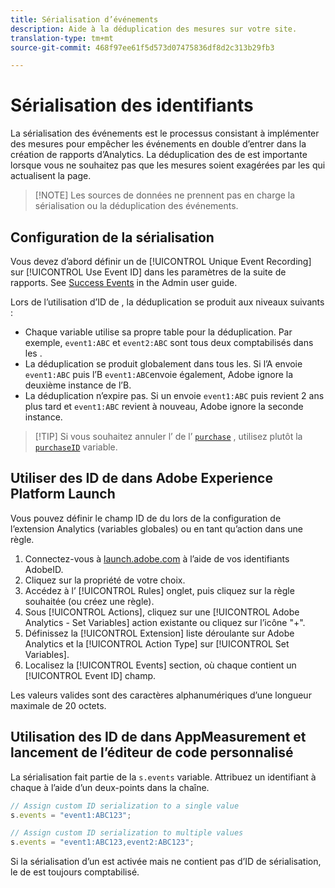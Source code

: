 ```yaml
---
title: Sérialisation d’événements
description: Aide à la déduplication des mesures sur votre site.
translation-type: tm+mt
source-git-commit: 468f97ee61f5d573d07475836df8d2c313b29fb3

---
```



# Sérialisation des identifiants 

La sérialisation des événements est le processus consistant à implémenter des mesures pour empêcher les événements en double d’entrer dans la création de rapports d’Analytics. La déduplication des  de est importante lorsque vous ne souhaitez pas que les mesures soient exagérées par les qui actualisent la page.

> [!NOTE] Les sources de données ne prennent pas en charge la sérialisation ou la déduplication des événements.

## Configuration de la sérialisation 

Vous devez d’abord définir un  de [!UICONTROL Unique Event Recording] sur [!UICONTROL Use Event ID] dans les paramètres de la suite de rapports. See [Success Events](/help/admin/admin/c-success-events/success-event.md) in the Admin user guide.

Lors de l’utilisation d’ID de , la déduplication se produit aux niveaux suivants :

* Chaque variable utilise sa propre table pour la déduplication. Par exemple, `event1:ABC` et `event2:ABC` sont tous deux comptabilisés dans les .
* La déduplication se produit globalement dans tous les. Si l’A envoie `event1:ABC` puis l’B `event1:ABC`envoie également, Adobe ignore la deuxième instance de l’B.
* La déduplication n’expire pas. Si un envoie `event1:ABC` puis revient 2 ans plus tard et `event1:ABC` revient à nouveau, Adobe ignore la seconde instance.

> [!TIP] Si vous souhaitez annuler l’ de l’ [`purchase`](event-purchase.md) , utilisez plutôt la [`purchaseID`](../purchaseid.md) variable.

## Utiliser des ID de  dans Adobe Experience Platform Launch

Vous pouvez définir le champ ID de  du lors de la configuration de l’extension Analytics (variables globales) ou en tant qu’action dans une règle.

1. Connectez-vous à [launch.adobe.com](https://launch.adobe.com) à l’aide de vos identifiants AdobeID.
2. Cliquez sur la propriété de votre choix.
3. Accédez à l’ [!UICONTROL Rules] onglet, puis cliquez sur la règle souhaitée (ou créez une règle).
4. Sous [!UICONTROL Actions], cliquez sur une [!UICONTROL Adobe Analytics - Set Variables] action existante ou cliquez sur l’icône &quot;+&quot;.
5. Définissez la [!UICONTROL Extension] liste déroulante sur Adobe Analytics et la [!UICONTROL Action Type] sur [!UICONTROL Set Variables].
6. Localisez la [!UICONTROL Events] section, où chaque  contient un [!UICONTROL Event ID] champ.

Les valeurs valides sont des caractères alphanumériques d’une longueur maximale de 20 octets.

## Utilisation des ID  de dans AppMeasurement et lancement de l’éditeur de code personnalisé

La sérialisation  fait partie de la `s.events` variable. Attribuez un identifiant à chaque  à l’aide d’un deux-points dans la chaîne.

```js
// Assign custom ID serialization to a single value
s.events = "event1:ABC123";

// Assign custom ID serialization to multiple values
s.events = "event1:ABC123,event2:ABC123";
```

Si la sérialisation d’un  est activée mais ne contient pas d’ID de sérialisation, le  de est toujours comptabilisé.
